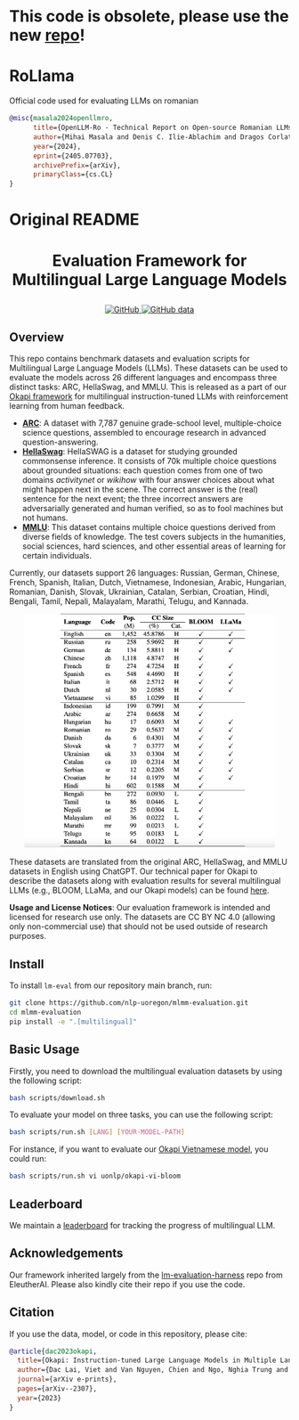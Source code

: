 # This code is obsolete, please use the new [repo](https://github.com/OpenLLM-Ro/lm-evaluation-harness)!

# RoLlama

Official code used for evaluating LLMs on romanian

```bibtex
@misc{masala2024openllmro,
      title={OpenLLM-Ro - Technical Report on Open-source Romanian LLMs trained starting from Llama 2}, 
      author={Mihai Masala and Denis C. Ilie-Ablachim and Dragos Corlatescu and Miruna Zavelca and Marius Leordeanu and Horia Velicu and Marius Popescu and Mihai Dascalu and Traian Rebedea},
      year={2024},
      eprint={2405.07703},
      archivePrefix={arXiv},
      primaryClass={cs.CL}
}
```
# Original README


<h1 align="center"> <p> Evaluation Framework for Multilingual Large Language Models </p></h1>

<div align="center">
    <a href="https://github.com/nlp-uoregon/mlmm-evaluation/blob/main/LICENSE">
        <img alt="GitHub" src="https://img.shields.io/badge/Code%20License-Apache_2.0-green.svg">
    </a>
    <a href="https://github.com/nlp-uoregon/mlmm-evaluation/blob/main/DATA_LICENSE">
        <img alt="GitHub data" src="https://img.shields.io/badge/Data%20License-CC%20By%20NC%204.0-red.svg">
    </a>
</div>

## Overview

This repo contains benchmark datasets and evaluation scripts for Multilingual Large Language Models (LLMs). These datasets can be used to evaluate the models across 26 different languages and encompass three distinct tasks: ARC, HellaSwag, and MMLU. This is released as a part of our [Okapi framework](https://github.com/nlp-uoregon/Okapi) for multilingual instruction-tuned LLMs with reinforcement learning from human feedback.


- [**ARC**](https://allenai.org/data/arc): A dataset with 7,787 genuine grade-school level, multiple-choice science questions, assembled to encourage research in advanced question-answering.
- [**HellaSwag**](https://allenai.org/data/hellaswag): HellaSWAG is a dataset for studying grounded commonsense inference. It consists of 70k multiple choice questions about grounded situations: each question comes from one of two domains *activitynet* or *wikihow* with four answer choices about what might happen next in the scene. The correct answer is the (real) sentence for the next event; the three incorrect answers are adversarially generated and human verified, so as to fool machines but not humans.
- [**MMLU**](https://arxiv.org/pdf/2009.03300.pdf): This dataset contains multiple choice questions derived from diverse fields of knowledge. The test covers subjects in the humanities, social sciences, hard sciences, and other essential areas of learning for certain individuals.

Currently, our datasets support 26 languages: Russian, German, Chinese, French, Spanish, Italian, Dutch, Vietnamese, Indonesian, Arabic, Hungarian, Romanian, Danish, Slovak, Ukrainian, Catalan, Serbian, Croatian, Hindi, Bengali, Tamil, Nepali, Malayalam, Marathi, Telugu, and Kannada. 

<p align="center">
<img src="assets/Okapi_Languages.png" width="450"/>
</p>

These datasets are translated from the original ARC, HellaSwag, and MMLU datasets in English using ChatGPT. Our technical paper for Okapi to describe the datasets along with evaluation results for several multilingual LLMs (e.g., BLOOM, LLaMa, and our Okapi models) can be found [here](https://arxiv.org/pdf/2307.16039.pdf).

**Usage and License Notices**: Our evaluation framework is intended and licensed for research use only. The datasets are CC BY NC 4.0 (allowing only non-commercial use) that should not be used outside of research purposes.

## Install

To install `lm-eval` from our repository main branch, run:

```bash
git clone https://github.com/nlp-uoregon/mlmm-evaluation.git
cd mlmm-evaluation
pip install -e ".[multilingual]"
```

## Basic Usage
Firstly, you need to download the multilingual evaluation datasets by using the following script:
```bash
bash scripts/download.sh
```

To evaluate your model on three tasks, you can use the following script:
```bash
bash scripts/run.sh [LANG] [YOUR-MODEL-PATH]
```

For instance, if you want to evaluate our [Okapi Vietnamese model](https://huggingface.co/uonlp/okapi-vi-bloom), you could run:
```bash
bash scripts/run.sh vi uonlp/okapi-vi-bloom
```

## Leaderboard

We maintain a [leaderboard](https://huggingface.co/spaces/uonlp/open_multilingual_llm_leaderboard) for tracking the progress of multilingual LLM. 

## Acknowledgements
Our framework inherited largely from the [lm-evaluation-harness](https://github.com/EleutherAI/lm-evaluation-harness) repo from EleutherAI. Please also kindly cite their repo if you use the code.

## Citation
If you use the data, model, or code in this repository, please cite:

```bibtex
@article{dac2023okapi,
  title={Okapi: Instruction-tuned Large Language Models in Multiple Languages with Reinforcement Learning from Human Feedback},
  author={Dac Lai, Viet and Van Nguyen, Chien and Ngo, Nghia Trung and Nguyen, Thuat and Dernoncourt, Franck and Rossi, Ryan A and Nguyen, Thien Huu},
  journal={arXiv e-prints},
  pages={arXiv--2307},
  year={2023}
}
```

